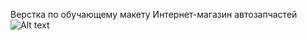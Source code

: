 Верстка по обучающему макету
Интернет-магазин автозапчастей
![Alt text](https://user-images.githubusercontent.com/79183508/181046223-7d80144c-f815-44d3-b4aa-2eae3ffecd56.png)
